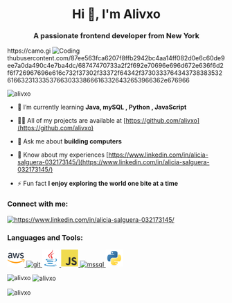 <h1 align="center">Hi 👋, I'm Alivxo</h1>
<h3 align="center">A passionate frontend developer from New York</h3>
<img align="right" alt="Coding" width="400" >https://camo.githubusercontent.com/87ee563fca6207f8ffb2942bc4aa14ff082d0e6c60de9ee7a0da490c4e7ba4dc/68747470733a2f2f692e70696e696d672e636f6d2f6f726967696e616c732f37302f33372f64342f37303337643437383835326166323133353766303338666163326432653966362e676966

<p align="left"> <img src="https://komarev.com/ghpvc/?username=alivxo&label=Profile%20views&color=0e75b6&style=flat" alt="alivxo" /> </p>

- 🌱 I’m currently learning **Java, mySQL , Python , JavaScript**

- 👨‍💻 All of my projects are available at [https://github.com/alivxo](https://github.com/alivxo)

- 💬 Ask me about **building computers**

- 📄 Know about my experiences [https://www.linkedin.com/in/alicia-salguera-032173145/](https://www.linkedin.com/in/alicia-salguera-032173145/)

- ⚡ Fun fact **I enjoy exploring the world one bite at a time**

<h3 align="left">Connect with me:</h3>
<p align="left">
<a href="https://linkedin.com/in/https://www.linkedin.com/in/alicia-salguera-032173145/" target="blank"><img align="center" src="https://raw.githubusercontent.com/rahuldkjain/github-profile-readme-generator/master/src/images/icons/Social/linked-in-alt.svg" alt="https://www.linkedin.com/in/alicia-salguera-032173145/" height="30" width="40" /></a>
</p>

<h3 align="left">Languages and Tools:</h3>
<p align="left"> <a href="https://aws.amazon.com" target="_blank" rel="noreferrer"> <img src="https://raw.githubusercontent.com/devicons/devicon/master/icons/amazonwebservices/amazonwebservices-original-wordmark.svg" alt="aws" width="40" height="40"/> </a> <a href="https://git-scm.com/" target="_blank" rel="noreferrer"> <img src="https://www.vectorlogo.zone/logos/git-scm/git-scm-icon.svg" alt="git" width="40" height="40"/> </a> <a href="https://www.java.com" target="_blank" rel="noreferrer"> <img src="https://raw.githubusercontent.com/devicons/devicon/master/icons/java/java-original.svg" alt="java" width="40" height="40"/> </a> <a href="https://developer.mozilla.org/en-US/docs/Web/JavaScript" target="_blank" rel="noreferrer"> <img src="https://raw.githubusercontent.com/devicons/devicon/master/icons/javascript/javascript-original.svg" alt="javascript" width="40" height="40"/> </a> <a href="https://www.microsoft.com/en-us/sql-server" target="_blank" rel="noreferrer"> <img src="https://www.svgrepo.com/show/303229/microsoft-sql-server-logo.svg" alt="mssql" width="40" height="40"/> </a> <a href="https://www.python.org" target="_blank" rel="noreferrer"> <img src="https://raw.githubusercontent.com/devicons/devicon/master/icons/python/python-original.svg" alt="python" width="40" height="40"/> </a> </p>

<p><img align="left" src="https://github-readme-stats.vercel.app/api/top-langs?username=alivxo&show_icons=true&locale=en&layout=compact" alt="alivxo" /></p>

<p>&nbsp;<img align="center" src="https://github-readme-stats.vercel.app/api?username=alivxo&show_icons=true&locale=en" alt="alivxo" /></p>

<p><img align="center" src="https://github-readme-streak-stats.herokuapp.com/?user=alivxo&" alt="alivxo" /></p>
